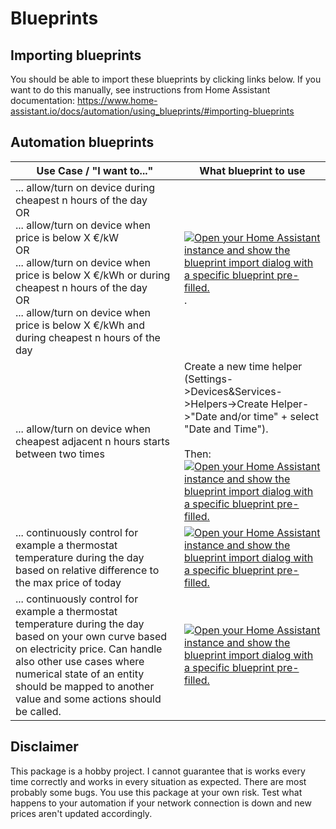 # Blueprints

## Importing blueprints
You should be able to import these blueprints by clicking links below. If you want to do this manually, see instructions from Home Assistant documentation: https://www.home-assistant.io/docs/automation/using_blueprints/#importing-blueprints

## Automation blueprints

| Use Case / "I want to..."| What blueprint to use |
| --- | --- |
| ... allow/turn on device during cheapest n hours of the day <br> OR <br> ... allow/turn on device when price is below X €/kW <br> OR <br> ... allow/turn on device when price is below X €/kWh or during cheapest n hours of the day <br> OR <br> ... allow/turn on device when price is below X €/kWh and during cheapest n hours of the day | [![Open your Home Assistant instance and show the blueprint import dialog with a specific blueprint pre-filled.](https://my.home-assistant.io/badges/blueprint_import.svg)](https://my.home-assistant.io/redirect/blueprint_import/?blueprint_url=https%3A%2F%2Fgithub.com%2FT3m3z%2Fspotprices2ha%2Ftree%2Fmain%2Fblueprints%2Fautomation%2Fspotprices2ha%2Frank-automation.yaml) . |
| ... allow/turn on device when cheapest adjacent n hours starts between two times  | Create a new time helper (Settings->Devices&Services->Helpers->Create Helper->"Date and/or time" + select "Date and Time"). <br><br> Then:<br> [![Open your Home Assistant instance and show the blueprint import dialog with a specific blueprint pre-filled.](https://my.home-assistant.io/badges/blueprint_import.svg)](https://my.home-assistant.io/redirect/blueprint_import/?blueprint_url=https%3A%2F%2Fgithub.com%2FT3m3z%2Fspotprices2ha%2Ftree%2Fmain%2Fblueprints%2Fautomation%2Fspotprices2ha%2Fcheapest-period.yaml)  |
| ... continuously control for example a thermostat temperature during the day based on relative difference to the max price of today | [![Open your Home Assistant instance and show the blueprint import dialog with a specific blueprint pre-filled.](https://my.home-assistant.io/badges/blueprint_import.svg)](https://my.home-assistant.io/redirect/blueprint_import/?blueprint_url=https%3A%2F%2Fgithub.com%2FT3m3z%2Fspotprices2ha%2Ftree%2Fmain%2Fblueprints%2Fautomation%2Fspotprices2ha%2Fcontinuous-control.yaml) |
| ... continuously control for example a thermostat temperature during the day based on your own curve based on electricity price. Can handle also other use cases where numerical state of an entity should be mapped to another value and some actions should be called. |[![Open your Home Assistant instance and show the blueprint import dialog with a specific blueprint pre-filled.](https://my.home-assistant.io/badges/blueprint_import.svg)](https://my.home-assistant.io/redirect/blueprint_import/?blueprint_url=https%3A%2F%2Fgithub.com%2FT3m3z%2Fspotprices2ha%2Ftree%2Fmain%2Fblueprints%2Fautomation%2Fspotprices2ha%2Fmap-value.yaml) |

## Disclaimer

This package is a hobby project. I cannot guarantee that is works every time correctly and works in every situation as expected. There are most probably some bugs. You use this package at your own risk. Test what happens to your automation if your network connection is down and new prices aren't updated accordingly.
